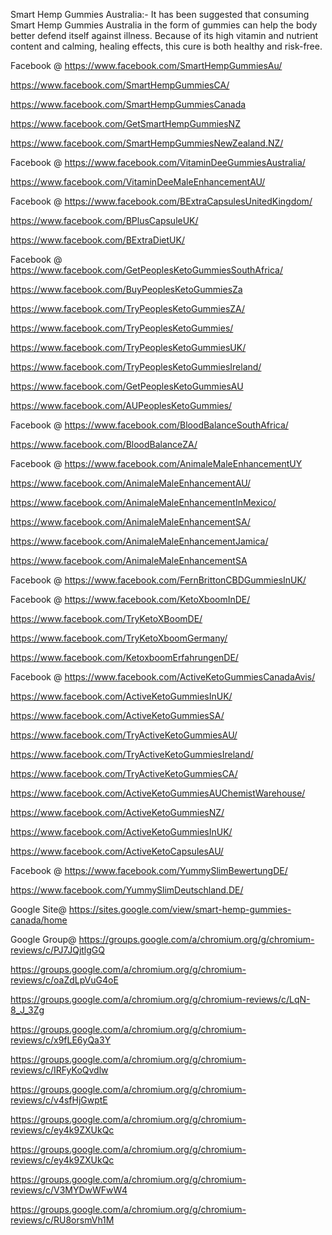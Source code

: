 Smart Hemp Gummies Australia:- 
It has been suggested that consuming Smart Hemp Gummies Australia in the form of gummies can help the body better defend itself against illness. Because of its high vitamin and nutrient content and calming, healing effects, this cure is both healthy and risk-free.

Facebook @ https://www.facebook.com/SmartHempGummiesAu/

https://www.facebook.com/SmartHempGummiesCA/

https://www.facebook.com/SmartHempGummiesCanada

https://www.facebook.com/GetSmartHempGummiesNZ 

https://www.facebook.com/SmartHempGummiesNewZealand.NZ/ 

Facebook @ https://www.facebook.com/VitaminDeeGummiesAustralia/

https://www.facebook.com/VitaminDeeMaleEnhancementAU/

Facebook @ https://www.facebook.com/BExtraCapsulesUnitedKingdom/

https://www.facebook.com/BPlusCapsuleUK/

https://www.facebook.com/BExtraDietUK/

Facebook @ https://www.facebook.com/GetPeoplesKetoGummiesSouthAfrica/

https://www.facebook.com/BuyPeoplesKetoGummiesZa

https://www.facebook.com/TryPeoplesKetoGummiesZA/

https://www.facebook.com/TryPeoplesKetoGummies/

https://www.facebook.com/TryPeoplesKetoGummiesUK/

https://www.facebook.com/TryPeoplesKetoGummiesIreland/

https://www.facebook.com/GetPeoplesKetoGummiesAU

https://www.facebook.com/AUPeoplesKetoGummies/

Facebook @ https://www.facebook.com/BloodBalanceSouthAfrica/ 

https://www.facebook.com/BloodBalanceZA/ 

Facebook @ https://www.facebook.com/AnimaleMaleEnhancementUY

https://www.facebook.com/AnimaleMaleEnhancementAU/ 

https://www.facebook.com/AnimaleMaleEnhancementInMexico/

https://www.facebook.com/AnimaleMaleEnhancementSA/

https://www.facebook.com/AnimaleMaleEnhancementJamica/

https://www.facebook.com/AnimaleMaleEnhancementSA 

Facebook @ https://www.facebook.com/FernBrittonCBDGummiesInUK/

Facebook @ https://www.facebook.com/KetoXboomInDE/

https://www.facebook.com/TryKetoXBoomDE/

https://www.facebook.com/TryKetoXboomGermany/

https://www.facebook.com/KetoxboomErfahrungenDE/ 

Facebook @ https://www.facebook.com/ActiveKetoGummiesCanadaAvis/

https://www.facebook.com/ActiveKetoGummiesInUK/

https://www.facebook.com/ActiveKetoGummiesSA/

https://www.facebook.com/TryActiveKetoGummiesAU/

https://www.facebook.com/TryActiveKetoGummiesIreland/

https://www.facebook.com/TryActiveKetoGummiesCA/

https://www.facebook.com/ActiveKetoGummiesAUChemistWarehouse/

https://www.facebook.com/ActiveKetoGummiesNZ/

https://www.facebook.com/ActiveKetoGummiesInUK/

https://www.facebook.com/ActiveKetoCapsulesAU/

Facebook @ https://www.facebook.com/YummySlimBewertungDE/

https://www.facebook.com/YummySlimDeutschland.DE/

Google Site@ https://sites.google.com/view/smart-hemp-gummies-canada/home

Google Group@ https://groups.google.com/a/chromium.org/g/chromium-reviews/c/PJ7JQjtlgGQ

https://groups.google.com/a/chromium.org/g/chromium-reviews/c/oaZdLpVuG4oE

https://groups.google.com/a/chromium.org/g/chromium-reviews/c/LqN-8_J_3Zg

https://groups.google.com/a/chromium.org/g/chromium-reviews/c/x9fLE6yQa3Y

https://groups.google.com/a/chromium.org/g/chromium-reviews/c/IRFyKoQvdlw

https://groups.google.com/a/chromium.org/g/chromium-reviews/c/v4sfHjGwptE

https://groups.google.com/a/chromium.org/g/chromium-reviews/c/ey4k9ZXUkQc

https://groups.google.com/a/chromium.org/g/chromium-reviews/c/ey4k9ZXUkQc

https://groups.google.com/a/chromium.org/g/chromium-reviews/c/V3MYDwWFwW4

https://groups.google.com/a/chromium.org/g/chromium-reviews/c/RU8orsmVh1M
